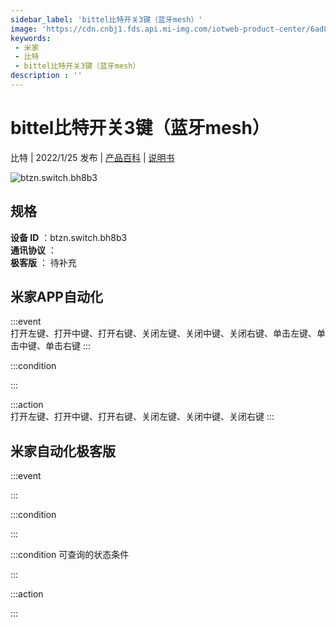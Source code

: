 ```yaml
---
sidebar_label: 'bittel比特开关3键（蓝牙mesh）'
image: 'https://cdn.cnbj1.fds.api.mi-img.com/iotweb-product-center/6ad8ed3ba0243735c9b6c5e747cd8150_1639621521468.png?GalaxyAccessKeyId=AKVGLQWBOVIRQ3XLEW&Expires=9223372036854775807&Signature=QiZG0eVN3ECDvm/zB1n/iCgtp4Q='
keywords: 
 - 米家
 - 比特
 - bittel比特开关3键（蓝牙mesh）
description : ''
---
```

# bittel比特开关3键（蓝牙mesh）

比特 | 2022/1/25 发布 | [产品百科](https://home.mi.com/webapp/content/baike/product/index.html?model=btzn.switch.bh8b3/) | [说明书](https://home.mi.com/views/introduction.html?model=btzn.switch.bh8b3&region=cn)

![btzn.switch.bh8b3](https://cdn.cnbj1.fds.api.mi-img.com/iotweb-product-center/6ad8ed3ba0243735c9b6c5e747cd8150_1639621521468.png?GalaxyAccessKeyId=AKVGLQWBOVIRQ3XLEW&Expires=9223372036854775807&Signature=QiZG0eVN3ECDvm/zB1n/iCgtp4Q=)

## 规格  
> 
**设备 ID** ：btzn.switch.bh8b3  
**通讯协议** ：  
**极客版**  ： 待补充 


## 米家APP自动化  

:::event  
打开左键、打开中键、打开右键、关闭左键、关闭中键、关闭右键、单击左键、单击中键、单击右键
:::

:::condition  

:::

:::action   
打开左键、打开中键、打开右键、关闭左键、关闭中键、关闭右键
:::

## 米家自动化极客版  

:::event  

:::

:::condition  

:::

:::condition 可查询的状态条件  

:::

:::action  

:::

        
